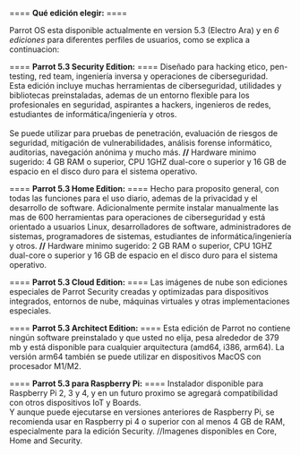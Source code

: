 ==== <b>Qué edición elegir:</b> ====

Parrot OS esta disponible actualmente en version 5.3 (Electro Ara) y en <i>6 ediciones</i> para diferentes perfiles de usuarios, como se explica a continuacion:

==== <b>Parrot 5.3 Security Edition:</b> ==== Diseñado para hacking etico, pen-testing, red team, ingeniería inversa y operaciones de ciberseguridad.<br>
Esta edición incluye muchas herramientas de ciberseguridad, utilidades y bibliotecas preinstaladas, ademas de un entorno flexible para los profesionales en seguridad, aspirantes a hackers, ingenieros de redes, estudiantes de informática/ingeniería y otros. <br><br>Se puede utilizar para pruebas de penetración, evaluación de riesgos de seguridad, mitigación de vulnerabilidades, análisis forense informático, auditorias, navegación anónima y mucho más. <b>//</b> Hardware minimo sugerido: 4 GB RAM o superior, CPU 1GHZ dual-core o superior y 16 GB de espacio en el disco duro para el sistema operativo.

==== <b>Parrot 5.3 Home Edition:</b> ==== Hecho para proposito general, con todas las funciones para el uso diario, ademas de la privacidad y el desarrollo de software.
Adicionalmente permite instalar manualmente las mas de 600 herramientas para operaciones de ciberseguridad y está orientado a usuarios Linux, desarrolladores de software, administradores de sistemas, programadores de sistemas, estudiantes de informática/ingeniería y otros. <b>//</b> Hardware minimo sugerido: 2 GB RAM o superior, CPU 1GHZ dual-core o superior y 16 GB de espacio en el disco duro para el sistema operativo.

==== <b>Parrot 5.3 Cloud Edition:</b> ==== Las imágenes de nube son ediciones especiales de Parrot Security creadas y optimizadas para dispositivos integrados, entornos de nube, máquinas virtuales y otras implementaciones especiales.

==== <b>Parrot 5.3 Architect Edition:</b> ==== Esta edición de Parrot no contiene ningún software preinstalado y que usted no elija, pesa alrededor de 379 mb y está disponible para cualquier arquitectura (amd64, i386, arm64). La versión arm64 también se puede utilizar en dispositivos MacOS con procesador M1/M2.

==== <b>Parrot 5.3 para Raspberry Pi:</b> ==== Instalador disponible para Raspberry Pi 2, 3 y 4, y en un futuro proximo se agregará compatibilidad con otros dispositivos IoT y Boards.<br>Y aunque puede ejecutarse en versiones anteriores de Raspberry Pi,  se recomienda usar en Raspberry pi 4 o superior con al menos 4 GB de RAM, especialmente para la edición Security.  //Imagenes disponibles en Core, Home and Security.
